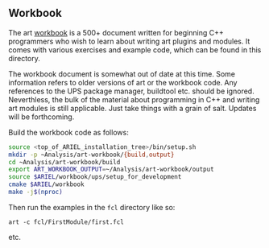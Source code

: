 ## Workbook

The art [workbook](doc/art-workbook-v0_91.pdf) is a 500+ document written for beginning C++ programmers who wish to learn about writing art plugins and modules. It comes with various exercises and example code, which can be found in this directory.

The workbook document is somewhat out of date at this time. Some information refers to older versions of art or the workbook code. Any references to the UPS package manager, buildtool etc. should be ignored. Neverthless, the bulk of the material about programming in C++ and writing art modules is still applicable. Just take things with a grain of salt. Updates will be forthcoming.

Build the workbook code as follows:

~~~~~~~~~~bash
source <top_of_ARIEL_installation_tree>/bin/setup.sh
mkdir -p ~Analysis/art-workbook/{build,output}
cd ~Analysis/art-workbook/build
export ART_WORKBOOK_OUTPUT=~/Analysis/art-workbook/output
source $ARIEL/workbook/ups/setup_for_development
cmake $ARIEL/workbook
make -j$(nproc)
~~~~~~~~~~

Then run the examples in the `fcl` directory like so:

`art -c fcl/FirstModule/first.fcl`

etc.
